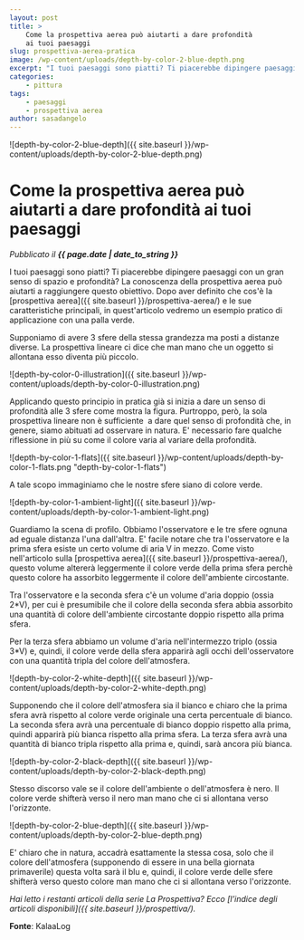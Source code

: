 ```yaml
---
layout: post
title: >
    Come la prospettiva aerea può aiutarti a dare profondità
    ai tuoi paesaggi
slug: prospettiva-aerea-pratica
image: /wp-content/uploads/depth-by-color-2-blue-depth.png
excerpt: "I tuoi paesaggi sono piatti? Ti piacerebbe dipingere paesaggi con un gran senso di spazio e profondità? La conoscenza della prospettiva aerea può aiutarti"
categories:
    - pittura
tags:
    - paesaggi
    - prospettiva aerea
author: sasadangelo
---
```


![depth-by-color-2-blue-depth]({{ site.baseurl }}/wp-content/uploads/depth-by-color-2-blue-depth.png)

# Come la prospettiva aerea può aiutarti a dare profondità ai tuoi paesaggi
_Pubblicato il **{{ page.date | date_to_string }}**_

I tuoi paesaggi sono piatti? Ti piacerebbe dipingere paesaggi con un gran senso di spazio e profondità? La conoscenza della prospettiva aerea può aiutarti a raggiungere questo obiettivo. Dopo aver definito che cos'è la [prospettiva aerea]({{ site.baseurl }}/prospettiva-aerea/) e le sue caratteristiche principali, in quest'articolo vedremo un esempio pratico di applicazione con una palla verde.

Supponiamo di avere 3 sfere della stessa grandezza ma posti a distanze diverse. La prospettiva lineare ci dice che man mano che un oggetto si allontana esso diventa più piccolo.

![depth-by-color-0-illustration]({{ site.baseurl }}/wp-content/uploads/depth-by-color-0-illustration.png)

Applicando questo principio in pratica già si inizia a dare un senso di profondità alle 3 sfere come mostra la figura. Purtroppo, però, la sola prospettiva lineare non è sufficiente  a dare quel senso di profondità che, in genere, siamo abituati ad osservare in natura. E' necessario fare qualche riflessione in più su come il colore varia al variare della profondità.

![depth-by-color-1-flats]({{ site.baseurl }}/wp-content/uploads/depth-by-color-1-flats.png "depth-by-color-1-flats")

A tale scopo immaginiamo che le nostre sfere siano di colore verde.

![depth-by-color-1-ambient-light]({{ site.baseurl }}/wp-content/uploads/depth-by-color-1-ambient-light.png)

Guardiamo la scena di profilo. Obbiamo l'osservatore e le tre sfere ognuna ad eguale distanza l'una dall'altra. E' facile notare che tra l'osservatore e la prima sfera esiste un certo volume di aria V in mezzo. Come visto nell'articolo sulla [prospettiva aerea]({{ site.baseurl }}/prospettiva-aerea/), questo volume altererà leggermente il colore verde della prima sfera perchè questo colore ha assorbito leggermente il colore dell'ambiente circostante.

Tra l'osservatore e la seconda sfera c'è un volume d'aria doppio (ossia 2\*V), per cui è presumibile che il colore della seconda sfera abbia assorbito una quantità di colore dell'ambiente circostante doppio rispetto alla prima sfera.

Per la terza sfera abbiamo un volume d'aria nell'intermezzo triplo (ossia 3\*V) e, quindi, il colore verde della sfera apparirà agli occhi dell'osservatore con una quantità tripla del colore dell'atmosfera.

![depth-by-color-2-white-depth]({{ site.baseurl }}/wp-content/uploads/depth-by-color-2-white-depth.png)

Supponendo che il colore dell'atmosfera sia il bianco e chiaro che la prima sfera avrà rispetto al colore verde originale una certa percentuale di bianco. La seconda sfera avrà una percentuale di bianco doppio rispetto alla prima, quindi apparirà più bianca rispetto alla prima sfera. La terza sfera avrà una quantità di bianco tripla rispetto alla prima e, quindi, sarà ancora più bianca.

![depth-by-color-2-black-depth]({{ site.baseurl }}/wp-content/uploads/depth-by-color-2-black-depth.png)

Stesso discorso vale se il colore dell'ambiente o dell'atmosfera è nero. Il colore verde shifterà verso il nero man mano che ci si allontana verso l'orizzonte.

![depth-by-color-2-blue-depth]({{ site.baseurl }}/wp-content/uploads/depth-by-color-2-blue-depth.png)

E' chiaro che in natura, accadrà esattamente la stessa cosa, solo che il colore dell'atmosfera (supponendo di essere in una bella giornata primaverile) questa volta sarà il blu e, quindi, il colore verde delle sfere shifterà verso questo colore man mano che ci si allontana verso l'orizzonte.

_Hai letto i restanti articoli della serie La Prospettiva? Ecco [l’indice degli articoli disponibili]({{ site.baseurl }}/prospettiva/)._

**Fonte**: KalaaLog

